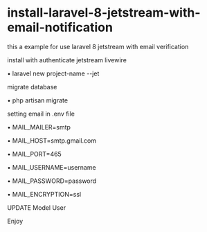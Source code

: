 # install-laravel-8-jetstream-with-email-notification
this a example for use laravel 8 jetstream with email verification

install with authenticate jetstream livewire

• laravel new project-name --jet

migrate database 

• php artisan migrate

setting email in .env file

• MAIL_MAILER=smtp

• MAIL_HOST=smtp.gmail.com

• MAIL_PORT=465

• MAIL_USERNAME=username

• MAIL_PASSWORD=password

• MAIL_ENCRYPTION=ssl

UPDATE Model User 

Enjoy
